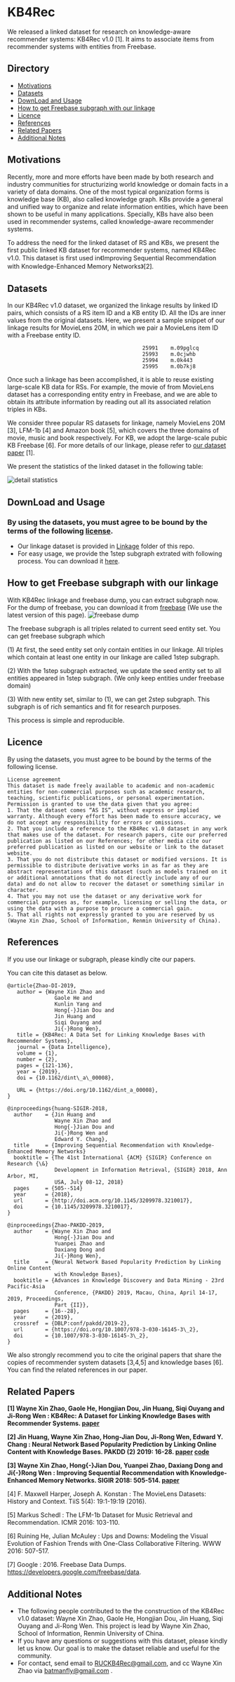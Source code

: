 # KB4Rec

<!--This project is a description for dataset KB4Rec, a knowledge-aware recommder linkage dataset.-->
We released a linked dataset for research on knowledge-aware recommender systems: KB4Rec v1.0 [1]. It aims to associate items from recommender systems with entities from Freebase. 
## Directory
* [Motivations](#Motivations)
* [Datasets](#Datasets)
* [DownLoad and Usage](#Download)
* [How to get Freebase subgraph with our linkage](#Usage)
* [Licence](#Licence)
* [References](#References)
* [Related Papers](#Papers)
* [Additional Notes](#Addition)

## <div id="Motivations"></div>Motivations
<!--
Nowadays, recommender systems (RS), which aim to match users with interested items, have played an important role in various online applications. Traditional recommendation algorithms mainly focus on learning effective preference models from historical user-item interaction data, e.g. matrix factorization. With the rapid development of Web techniques, various kinds of side information has become available in RSs, called context. In an early stage, such context information is usually unstructured, and its availability is limited to specific data domains or platforms.-->
   
   Recently, more and more efforts have been made by both research and industry communities for structurizing world knowledge or domain facts in a variety of data domains. One of the most typical organization forms is knowledge base (KB), also called knowledge graph. KBs provide a general and unified way to organize and relate information entities, which have been shown to be useful in many applications. Specially, KBs have also been used in recommender systems, called knowledge-aware recommender systems.
   
   To address the need for the linked dataset of RS and KBs, we present the first public linked KB dataset for recommender systems, named KB4Rec v1.0. This dataset is first used in《Improving Sequential Recommendation with Knowledge-Enhanced Memory Networks》[2].
   
## <div id="Datasets"></div>Datasets
   <!--In our KB4Rec v1.0 dataset, we organized the linkage results by linked ID pairs, which consists of a RS item ID and a KB entity ID. All the IDs are inner values from the original datasets. Once such a linkage has been accomplished, it is able to reuse existing large-scale KB data for RSs.-->
<!--In our KB4Rec v1.0 dataset, we organized the linkage results by linked ID pairs, which consists of a RS item ID and a KB entity ID. All the IDs are inner values from the original datasets.-->
In our KB4Rec v1.0 dataset, we organized the linkage results by linked ID pairs, which consists of a RS item ID and a KB entity ID. All the IDs are inner values from the original datasets. Here, we present a sample snippet of our linkage results for MovieLens 20M, in which we pair a MovieLens item ID with a Freebase entity ID.

```   
                                           25991	m.09pglcq
                                           25993	m.0cjwhb
                                           25994	m.0k443
                                           25995	m.0b7kj8
```

<!--For example, the movie of <Avatar> from MovieLens dataset has a corresponding entity entry in Freebase, and we are able to obtain its attribute information by reading out all its associated relation triples in KBs.-->
Once such a linkage has been accomplished, it is able to reuse existing large-scale KB data for RSs. For example, the movie of from MovieLens dataset has a corresponding entity entry in Freebase, and we are able to obtain its attribute information by reading out all its associated relation triples in KBs.

   We consider three popular RS datasets for linkage, namely MovieLens 20M [3], LFM-1b [4] and Amazon book [5], which covers the three domains of movie, music and book respectively. For KB, we adopt the large-scale pubic KB Freebase [6]. For more details of our linkage, please refer to [our dataset paper](https://doi.org/10.1162/dint_a_00008) [1].
   
   We present the statistics of the linked dataset in the following table:
   
   ![detail statistics](table_new.png)
<!--
### Linkage Detail Statistics：
| Dataset                 | Items      |    Linked-Items    |  Linkage-ratio   | 
|:-------------------------:|:-------------:|:------------:|:------------:|
|MovieLens 20M|27,279 |25,982|95.2%|
|LFM-1b|6,479,700 |1,254,923|19.4%|
|Amazon book|2,330,066 |109,671|4.7%|

## <div id="Models"></div>Models
* KSR 
* [SVDfeature](http://apex.sjtu.edu.cn/projects/33)
-->
## <div id="Download"></div>DownLoad and Usage
### By using the datasets, you must agree to be bound by the terms of the following [license](#Licence).

* Our linkage dataset is provided in [Linkage](https://github.com/RUCDM/KB4Rec/tree/master/Linkage) folder of this repo.
* For easy usage, we provide the 1step subgraph extrated with following process. You can download it [here](https://drive.google.com/open?id=1mkTVPRizvbzq-9SpCFurDBDaPGdgvkda). 

## <div id="Usage"></div>How to get Freebase subgraph with our linkage
With KB4Rec linkage and freebase dump, you can extract subgraph now. For the dump of freebase, you can download it from [freebase](https://developers.google.com/freebase/) (We use the latest version of this page).
![freebase dump](dump.jpg)


The freebase subgraph is all triples related to current seed entity set. You can get freebase subgraph which 

(1) At first, the seed entity set only contain entities in our linkage. All triples which contain at least one entity in our linkage are called 1step subgraph.

(2) With the 1step subgraph extracted, we update the seed entity set to all entities appeared in 1step subgraph. (We only keep entities under freebase domain)

(3) With new entity set, similar to (1), we can get 2step subgraph. This subgraph is of rich semantics and fit for research purposes.

This process is simple and reproducible.

## <div id="Licence"></div>Licence

By using the datasets, you must agree to be bound by the terms of the following license.

```
License agreement
This dataset is made freely available to academic and non-academic entities for non-commercial purposes such as academic research, teaching, scientific publications, or personal experimentation. Permission is granted to use the data given that you agree:
1. That the dataset comes “AS IS”, without express or implied warranty. Although every effort has been made to ensure accuracy, we do not accept any responsibility for errors or omissions. 
2. That you include a reference to the KB4Rec v1.0 dataset in any work that makes use of the dataset. For research papers, cite our preferred publication as listed on our References; for other media cite our preferred publication as listed on our website or link to the dataset website.
3. That you do not distribute this dataset or modified versions. It is permissible to distribute derivative works in as far as they are abstract representations of this dataset (such as models trained on it or additional annotations that do not directly include any of our data) and do not allow to recover the dataset or something similar in character.
4. That you may not use the dataset or any derivative work for commercial purposes as, for example, licensing or selling the data, or using the data with a purpose to procure a commercial gain.
5. That all rights not expressly granted to you are reserved by us (Wayne Xin Zhao, School of Information, Renmin University of China).
```

## <div id="References"></div>References
If you use our linkage or subgraph, please kindly cite our papers.

You can cite this dataset as below.

```
@article{Zhao-DI-2019,
   author = {Wayne Xin Zhao and
               Gaole He and
               Kunlin Yang and
               Hong{-}Jian Dou and
               Jin Huang and 
               Siqi Ouyang and
               Ji{-}Rong Wen},
   title = {KB4Rec: A Data Set for Linking Knowledge Bases with Recommender Systems},
   journal = {Data Intelligence},
   volume = {1},
   number = {2},
   pages = {121-136},
   year = {2019},
   doi = {10.1162/dint\_a\_00008},

   URL = {https://doi.org/10.1162/dint_a_00008},
}

@inproceedings{huang-SIGIR-2018,
  author    = {Jin Huang and
               Wayne Xin Zhao and
               Hong{-}Jian Dou and
               Ji{-}Rong Wen and
               Edward Y. Chang},
  title     = {Improving Sequential Recommendation with Knowledge-Enhanced Memory Networks}
  booktitle = {The 41st International {ACM} {SIGIR} Conference on Research {\&}
               Development in Information Retrieval, {SIGIR} 2018, Ann Arbor, MI,
               USA, July 08-12, 2018}
  pages     = {505--514}
  year      = {2018},
  url       = {http://doi.acm.org/10.1145/3209978.3210017},
  doi       = {10.1145/3209978.3210017},
}

@inproceedings{Zhao-PAKDD-2019,
  author    = {Wayne Xin Zhao and
               Hong{-}Jian Dou and
               Yuanpei Zhao and
               Daxiang Dong and
               Ji{-}Rong Wen},
  title     = {Neural Network Based Popularity Prediction by Linking Online Content
               with Knowledge Bases},
  booktitle = {Advances in Knowledge Discovery and Data Mining - 23rd Pacific-Asia
               Conference, {PAKDD} 2019, Macau, China, April 14-17, 2019, Proceedings,
               Part {II}},
  pages     = {16--28},
  year      = {2019},
  crossref  = {DBLP:conf/pakdd/2019-2},
  url       = {https://doi.org/10.1007/978-3-030-16145-3\_2},
  doi       = {10.1007/978-3-030-16145-3\_2},
}

```
We also strongly recommend you to cite the original papers that share the copies of recommender system datasets [3,4,5] and knowledge bases [6]. You can find the related references in our paper. 

## <div id="Papers"></div>Related Papers
<strong>[1]  Wayne Xin Zhao, Gaole He, Hongjian Dou, Jin Huang, Siqi Ouyang and Ji-Rong Wen : KB4Rec: A Dataset for Linking Knowledge Bases with Recommender Systems. [paper](https://doi.org/10.1162/dint_a_00008)</strong>

<strong>[2] Jin Huang, Wayne Xin Zhao, Hong-Jian Dou, Ji-Rong Wen, Edward Y. Chang : Neural Network Based Popularity Prediction by Linking Online Content with Knowledge Bases. PAKDD (2) 2019: 16-28. [paper](https://dl.acm.org/citation.cfm?doid=3209978.3210017) [code](https://github.com/BetsyHJ/KSR)</strong>

<strong>[3] Wayne Xin Zhao, Hong{-}Jian Dou, Yuanpei Zhao, Daxiang Dong and Ji{-}Rong Wen : Improving Sequential Recommendation with Knowledge-Enhanced Memory Networks. SIGIR 2018: 505-514. [paper](https://doi.org/10.1007/978-3-030-16145-3_2)</strong>

[4] F. Maxwell Harper, Joseph A. Konstan : The MovieLens Datasets: History and Context. TiiS 5(4): 19:1-19:19 (2016).

[5] Markus Schedl : The LFM-1b Dataset for Music Retrieval and Recommendation. ICMR 2016: 103-110.

[6] Ruining He, Julian McAuley : Ups and Downs: Modeling the Visual Evolution of Fashion Trends with One-Class Collaborative Filtering. WWW 2016: 507-517.

[7] Google : 2016. Freebase Data Dumps. https://developers.google.com/freebase/data.

<!--
* Jin Huang, Wayne Xin Zhao, Hong-Jian Dou, Ji-Rong Wen, Edward Y. Chang. Improving Sequential Recommendation with Knowledge-Enhanced Memory Networks. SIGIR 2018: 505-514. [paper](https://dl.acm.org/citation.cfm?doid=3209978.3210017) [code](https://github.com/BetsyHJ/KSR)
-->

## <div id="Addition"></div>Additional Notes
* The following people contributed to the the construction of the KB4Rec v1.0 dataset: Wayne Xin Zhao, Gaole He, Hongjian Dou, Jin Huang, Siqi Ouyang and Ji-Rong Wen. This project is lead by Wayne Xin Zhao, School of Information, Renmin University of China.
* If you have any questions or suggestions with this dataset, please kindly let us know. Our goal is to make the dataset reliable and useful for the community.
* For contact, send email to RUCKB4Rec@gmail.com, and cc Wayne Xin Zhao via batmanfly@gmail.com .
